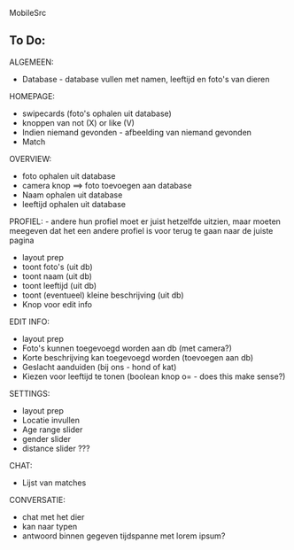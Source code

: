 MobileSrc


To Do:
-------
ALGEMEEN:
- Database - database vullen met namen, leeftijd en foto's van dieren

HOMEPAGE:
- swipecards (foto's ophalen uit database)
- knoppen van not (X) or like (V)
- Indien niemand gevonden - afbeelding van niemand gevonden
- Match

OVERVIEW:
- foto ophalen uit database
- camera knop ==> foto toevoegen aan database
- Naam ophalen uit database
- leeftijd ophalen uit database


PROFIEL: - andere hun profiel moet er juist hetzelfde uitzien, maar moeten meegeven dat het een andere profiel is voor terug te gaan naar de juiste pagina
- layout prep
- toont foto's (uit db)
- toont naam (uit db)
- toont leeftijd (uit db)
- toont (eventueel) kleine beschrijving (uit db)
- Knop voor edit info


EDIT INFO:
- layout prep
- Foto's kunnen toegevoegd worden aan db (met camera?)
- Korte beschrijving kan toegevoegd worden (toevoegen aan db)
- Geslacht aanduiden (bij ons - hond of kat)
- Kiezen voor leeftijd te tonen (boolean knop o= - does this make sense?)

SETTINGS:
- layout prep
- Locatie invullen
- Age range slider
- gender slider
- distance slider ???

CHAT:
- Lijst van matches

CONVERSATIE:
- chat met het dier
- kan naar typen
- antwoord binnen gegeven tijdspanne met lorem ipsum?




